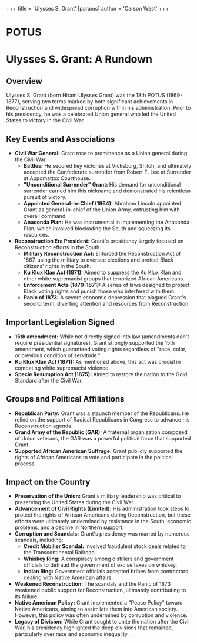 +++
 title = 'Ulysses S. Grant'
[params]
	author = 'Carson West'
+++
# POTUS
# Ulysses S. Grant: A Rundown

## Overview

Ulysses S. Grant (born Hiram Ulysses Grant) was the 18th POTUS (1869-1877), serving two terms marked by both significant achievements in Reconstruction and widespread corruption within his administration. Prior to his presidency, he was a celebrated Union general who led the United States to victory in the Civil War.

## Key Events and Associations

*   **Civil War General:** Grant rose to prominence as a Union general during the Civil War.
    *   **Battles:** He secured key victories at Vicksburg, Shiloh, and ultimately accepted the Confederate surrender from Robert E. Lee at Surrender at Appomattox Courthouse.
    *   **"Unconditional Surrender" Grant:** His demand for unconditional surrender earned him this nickname and demonstrated his relentless pursuit of victory.
    *   **Appointed General-in-Chief (1864):** Abraham Lincoln appointed Grant as general-in-chief of the Union Army, entrusting him with overall command.
    *   **Anaconda Plan:** He was instrumental in implementing the Anaconda Plan, which involved blockading the South and squeezing its resources.
*   **Reconstruction Era President:** Grant's presidency largely focused on Reconstruction efforts in the South.
    *   **Military Reconstruction Act:** Enforced the Reconstruction Act of 1867, using the military to oversee elections and protect Black citizens' rights in the South.
    *   **Ku Klux Klan Act (1871):** Aimed to suppress the Ku Klux Klan and other white supremacist groups that terrorized African Americans.
    *   **Enforcement Acts (1870-1871):** A series of laws designed to protect Black voting rights and punish those who interfered with them.
    *   **Panic of 1873:** A severe economic depression that plagued Grant's second term, diverting attention and resources from Reconstruction.

## Important Legislation Signed

*   **15th amendment:** While not directly signed into law (amendments don't require presidential signatures), Grant strongly supported the 15th amendment, which guaranteed voting rights regardless of "race, color, or previous condition of servitude."
*   **Ku Klux Klan Act (1871):** As mentioned above, this act was crucial in combating white supremacist violence.
*   **Specie Resumption Act (1875):** Aimed to restore the nation to the Gold Standard after the Civil War.

## Groups and Political Affiliations

*   **Republican Party:** Grant was a staunch member of the Republicans. He relied on the support of Radical Republicans in Congress to advance his Reconstruction agenda.
*   **Grand Army of the Republic (GAR):** A fraternal organization composed of Union veterans, the GAR was a powerful political force that supported Grant.
*   **Supported African American Suffrage:** Grant publicly supported the rights of African Americans to vote and participate in the political process.

## Impact on the Country

*   **Preservation of the Union:** Grant's military leadership was critical to preserving the United States during the Civil War.
*   **Advancement of Civil Rights (Limited):** His administration took steps to protect the rights of African Americans during Reconstruction, but these efforts were ultimately undermined by resistance in the South, economic problems, and a decline in Northern support.
*   **Corruption and Scandals:** Grant's presidency was marred by numerous scandals, including:
    *   **Credit Mobilier Scandal:** Involved fraudulent stock deals related to the Transcontinental Railroad.
    *   **Whiskey Ring:** A conspiracy among distillers and government officials to defraud the government of excise taxes on whiskey.
    *   **Indian Ring:** Government officials accepted bribes from contractors dealing with Native American affairs.
*   **Weakened Reconstruction:** The scandals and the Panic of 1873 weakened public support for Reconstruction, ultimately contributing to its failure.
*   **Native American Policy:** Grant implemented a "Peace Policy" toward Native Americans, aiming to assimilate them into American society. However, this policy was often undermined by corruption and violence.
*   **Legacy of Division:** While Grant sought to unite the nation after the Civil War, his presidency highlighted the deep divisions that remained, particularly over race and economic inequality.
